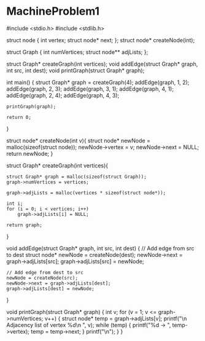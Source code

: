 # MachineProblem1
#include <stdio.h>
#include <stdlib.h>

struct node
{
    int vertex;
    struct node* next;
};
struct node* createNode(int);

struct Graph
{
    int numVertices;
    struct node** adjLists;
};

struct Graph* createGraph(int vertices);
void addEdge(struct Graph* graph, int src, int dest);
void printGraph(struct Graph* graph);

int main()
{
    struct Graph* graph = createGraph(4);
    addEdge(graph, 1, 2);
    addEdge(graph, 2, 3);
    addEdge(graph, 3, 1);
    addEdge(graph, 4, 1);
    addEdge(graph, 2, 4);
    addEdge(graph, 4, 3);

    printGraph(graph);

    return 0;
}


struct node* createNode(int v){
    struct node* newNode = malloc(sizeof(struct node));
    newNode->vertex = v;
    newNode->next = NULL;
    return newNode;
}

struct Graph* createGraph(int vertices){

    struct Graph* graph = malloc(sizeof(struct Graph));
    graph->numVertices = vertices;

    graph->adjLists = malloc(vertices * sizeof(struct node*));

    int i;
    for (i = 0; i < vertices; i++)
        graph->adjLists[i] = NULL;

    return graph;
}

void addEdge(struct Graph* graph, int src, int dest)
{
    // Add edge from src to dest
    struct node* newNode = createNode(dest);
    newNode->next = graph->adjLists[src];
    graph->adjLists[src] = newNode;

    // Add edge from dest to src
    newNode = createNode(src);
    newNode->next = graph->adjLists[dest];
    graph->adjLists[dest] = newNode;
}

void printGraph(struct Graph* graph)
{
    int v;
    for (v = 1; v <= graph->numVertices; v++)
    {
        struct node* temp = graph->adjLists[v];
        printf("\n Adjacency list of vertex %d\n ", v);
        while (temp)
        {
            printf("%d -> ", temp->vertex);
            temp = temp->next;
        }
        printf("\n");
    }
}
